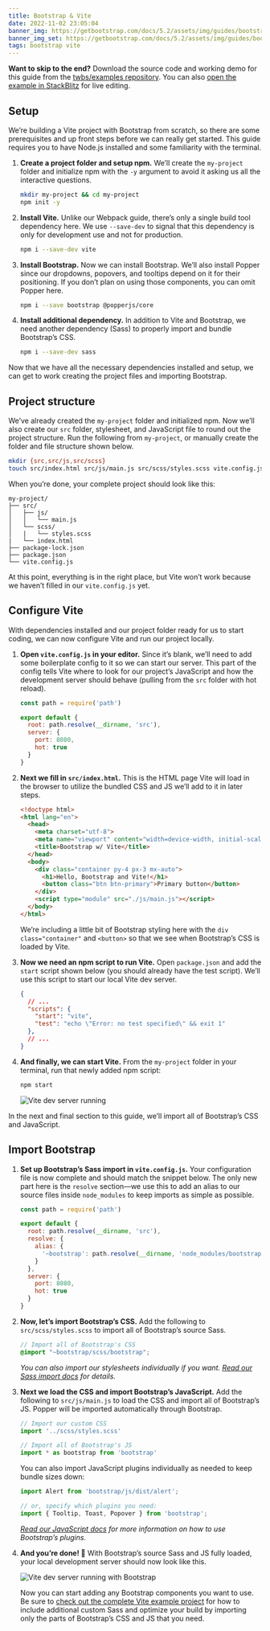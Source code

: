 ```yaml
---
title: Bootstrap & Vite
date: 2022-11-02 23:05:04
banner_img: https://getbootstrap.com/docs/5.2/assets/img/guides/bootstrap-vite.png
banner_img_set: https://getbootstrap.com/docs/5.2/assets/img/guides/bootstrap-vite.png
tags: bootstrap vite
---
```


**Want to skip to the end?**  Download the source code and working demo for this guide from the  [twbs/examples repository](https://github.com/twbs/examples/tree/main/vite). You can also  [open the example in StackBlitz](https://stackblitz.com/github/twbs/examples/tree/main/vite?file=index.html)  for live editing.

## Setup[](https://getbootstrap.com/docs/5.2/getting-started/vite/#setup)

We’re building a Vite project with Bootstrap from scratch, so there are some prerequisites and up front steps before we can really get started. This guide requires you to have Node.js installed and some familiarity with the terminal.

1.  **Create a project folder and setup npm.**  We’ll create the  `my-project`  folder and initialize npm with the  `-y`  argument to avoid it asking us all the interactive questions.
    
    ```sh
    mkdir my-project && cd my-project
    npm init -y
    
    ```
    
2.  **Install Vite.**  Unlike our Webpack guide, there’s only a single build tool dependency here. We use  `--save-dev`  to signal that this dependency is only for development use and not for production.
    
    ```sh
    npm i --save-dev vite
    
    ```
    
3.  **Install Bootstrap.**  Now we can install Bootstrap. We’ll also install Popper since our dropdowns, popovers, and tooltips depend on it for their positioning. If you don’t plan on using those components, you can omit Popper here.
    
    ```sh
    npm i --save bootstrap @popperjs/core
    
    ```
    
4.  **Install additional dependency.**  In addition to Vite and Bootstrap, we need another dependency (Sass) to properly import and bundle Bootstrap’s CSS.
    
    ```sh
    npm i --save-dev sass
    
    ```
    

Now that we have all the necessary dependencies installed and setup, we can get to work creating the project files and importing Bootstrap.

## Project structure[](https://getbootstrap.com/docs/5.2/getting-started/vite/#project-structure)

We’ve already created the  `my-project`  folder and initialized npm. Now we’ll also create our  `src`  folder, stylesheet, and JavaScript file to round out the project structure. Run the following from  `my-project`, or manually create the folder and file structure shown below.

```sh
mkdir {src,src/js,src/scss}
touch src/index.html src/js/main.js src/scss/styles.scss vite.config.js

```

When you’re done, your complete project should look like this:

```text
my-project/
├── src/
│   ├── js/
│   │   └── main.js
│   └── scss/
│   |   └── styles.scss
|   └── index.html
├── package-lock.json
├── package.json
└── vite.config.js

```

At this point, everything is in the right place, but Vite won’t work because we haven’t filled in our  `vite.config.js`  yet.

## Configure Vite[](https://getbootstrap.com/docs/5.2/getting-started/vite/#configure-vite)

With dependencies installed and our project folder ready for us to start coding, we can now configure Vite and run our project locally.

1.  **Open  `vite.config.js`  in your editor.**  Since it’s blank, we’ll need to add some boilerplate config to it so we can start our server. This part of the config tells Vite where to look for our project’s JavaScript and how the development server should behave (pulling from the  `src`  folder with hot reload).
    
    ```js
    const path = require('path')
    
    export default {
      root: path.resolve(__dirname, 'src'),
      server: {
        port: 8080,
        hot: true
      }
    }
    
    ```
    
2.  **Next we fill in  `src/index.html`.**  This is the HTML page Vite will load in the browser to utilize the bundled CSS and JS we’ll add to it in later steps.
    
    ```html
    <!doctype html>
    <html lang="en">
      <head>
        <meta charset="utf-8">
        <meta name="viewport" content="width=device-width, initial-scale=1">
        <title>Bootstrap w/ Vite</title>
      </head>
      <body>
        <div class="container py-4 px-3 mx-auto">
          <h1>Hello, Bootstrap and Vite!</h1>
          <button class="btn btn-primary">Primary button</button>
        </div>
        <script type="module" src="./js/main.js"></script>
      </body>
    </html>
    
    ```
    
    We’re including a little bit of Bootstrap styling here with the  `div class="container"`  and  `<button>`  so that we see when Bootstrap’s CSS is loaded by Vite.
    
3.  **Now we need an npm script to run Vite.**  Open  `package.json`  and add the  `start`  script shown below (you should already have the test script). We’ll use this script to start our local Vite dev server.
    
    ```json
    {
      // ...
      "scripts": {
        "start": "vite",
        "test": "echo \"Error: no test specified\" && exit 1"
      },
      // ...
    }
    
    ```
    
4.  **And finally, we can start Vite.**  From the  `my-project`  folder in your terminal, run that newly added npm script:
    
    ```sh
    npm start
    
    ```
    
    ![Vite dev server running](https://getbootstrap.com/docs/5.2/assets/img/guides/vite-dev-server.png)

In the next and final section to this guide, we’ll import all of Bootstrap’s CSS and JavaScript.

## Import Bootstrap[](https://getbootstrap.com/docs/5.2/getting-started/vite/#import-bootstrap)

1.  **Set up Bootstrap’s Sass import in  `vite.config.js`.**  Your configuration file is now complete and should match the snippet below. The only new part here is the  `resolve`  section—we use this to add an alias to our source files inside  `node_modules`  to keep imports as simple as possible.
    
    ```js
    const path = require('path')
    
    export default {
      root: path.resolve(__dirname, 'src'),
      resolve: {
        alias: {
          '~bootstrap': path.resolve(__dirname, 'node_modules/bootstrap'),
        }
      },
      server: {
        port: 8080,
        hot: true
      }
    }
    
    ```
    
2.  **Now, let’s import Bootstrap’s CSS.**  Add the following to  `src/scss/styles.scss`  to import all of Bootstrap’s source Sass.
    
    ```scss
    // Import all of Bootstrap's CSS
    @import "~bootstrap/scss/bootstrap";
    
    ```
    
    _You can also import our stylesheets individually if you want.  [Read our Sass import docs](https://getbootstrap.com/docs/5.2/customize/sass/#importing)  for details._
    
3.  **Next we load the CSS and import Bootstrap’s JavaScript.**  Add the following to  `src/js/main.js`  to load the CSS and import all of Bootstrap’s JS. Popper will be imported automatically through Bootstrap.
    
    ```js
    // Import our custom CSS
    import '../scss/styles.scss'
    
    // Import all of Bootstrap's JS
    import * as bootstrap from 'bootstrap'
    
    ```
    
    You can also import JavaScript plugins individually as needed to keep bundle sizes down:
    
    ```js
    import Alert from 'bootstrap/js/dist/alert';
    
    // or, specify which plugins you need:
    import { Tooltip, Toast, Popover } from 'bootstrap';
    
    ```
    
    _[Read our JavaScript docs](https://getbootstrap.com/docs/5.2/getting-started/javascript/)  for more information on how to use Bootstrap’s plugins._
    
4.  **And you’re done! 🎉**  With Bootstrap’s source Sass and JS fully loaded, your local development server should now look like this.
    
    ![Vite dev server running with Bootstrap](https://getbootstrap.com/docs/5.2/assets/img/guides/vite-dev-server-bootstrap.png)
    
    Now you can start adding any Bootstrap components you want to use. Be sure to  [check out the complete Vite example project](https://github.com/twbs/examples/tree/main/vite)  for how to include additional custom Sass and optimize your build by importing only the parts of Bootstrap’s CSS and JS that you need.